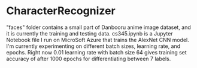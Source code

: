 # CharacterRecognizer

"faces" folder contains a small part of Danbooru anime image dataset, and it is currently the training and testing data. cs345.ipynb is a Jupyter Notebook file I run on MicroSoft Azure that trains the AlexNet CNN model. I'm currently experimenting on different batch sizes, learning rate, and epochs. Right now 0.01 learning rate with batch size 64 gives training set accuracy of after 1000 epochs for differentiating between 7 labels.
